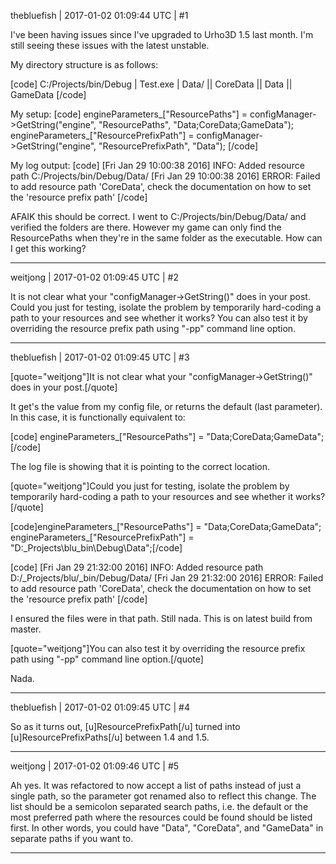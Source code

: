 thebluefish | 2017-01-02 01:09:44 UTC | #1

I've been having issues since I've upgraded to Urho3D 1.5 last month. I'm still seeing these issues with the latest unstable.

My directory structure is as follows:

[code]
C:/Projects/bin/Debug
| Test.exe
| Data/
|| CoreData
|| Data
|| GameData
[/code]

My setup:
[code]
engineParameters_["ResourcePaths"] = configManager->GetString("engine", "ResourcePaths", "Data;CoreData;GameData");
engineParameters_["ResourcePrefixPath"] = configManager->GetString("engine", "ResourcePrefixPath", "Data");
[/code]

My log output:
[code]
[Fri Jan 29 10:00:38 2016] INFO: Added resource path C:/Projects/bin/Debug/Data/
[Fri Jan 29 10:00:38 2016] ERROR: Failed to add resource path 'CoreData', check the documentation on how to set the 'resource prefix path'
[/code]

AFAIK this should be correct. I went to C:/Projects/bin/Debug/Data/ and verified the folders are there. However my game can only find the ResourcePaths when they're in the same folder as the executable. How can I get this working?

-------------------------

weitjong | 2017-01-02 01:09:45 UTC | #2

It is not clear what your "configManager->GetString()" does in your post. Could you just for testing, isolate the problem by temporarily hard-coding a path to your resources and see whether it works? You can also test it by overriding the resource prefix path using "-pp" command line option.

-------------------------

thebluefish | 2017-01-02 01:09:45 UTC | #3

[quote="weitjong"]It is not clear what your "configManager->GetString()" does in your post.[/quote]

It get's the value from my config file, or returns the default (last parameter). In this case, it is functionally equivalent to:

[code]
engineParameters_["ResourcePaths"] = "Data;CoreData;GameData";
[/code]

The log file is showing that it is pointing to the correct location.

[quote="weitjong"]Could you just for testing, isolate the problem by temporarily hard-coding a path to your resources and see whether it works?[/quote]

[code]engineParameters_["ResourcePaths"] = "Data;CoreData;GameData";
engineParameters_["ResourcePrefixPath"] = "D:\_Projects\blu\_bin\Debug\Data";[/code]

[code]
[Fri Jan 29 21:32:00 2016] INFO: Added resource path D:/_Projects/blu/_bin/Debug/Data/
[Fri Jan 29 21:32:00 2016] ERROR: Failed to add resource path 'CoreData', check the documentation on how to set the 'resource prefix path'
[/code]

I ensured the files were in that path. Still nada. This is on latest build from master.

[quote="weitjong"]You can also test it by overriding the resource prefix path using "-pp" command line option.[/quote]

Nada.

-------------------------

thebluefish | 2017-01-02 01:09:45 UTC | #4

So as it turns out, [u]ResourcePrefixPath[/u] turned into [u]ResourcePrefixPaths[/u] between 1.4 and 1.5.

-------------------------

weitjong | 2017-01-02 01:09:46 UTC | #5

Ah yes. It was refactored to now accept a list of paths instead of just a single path, so the parameter got renamed also to reflect this change. The list should be a semicolon separated search paths, i.e. the default or the most preferred path where the resources could be found should be listed first. In other words, you could have "Data", "CoreData", and "GameData" in separate paths if you want to.

-------------------------

